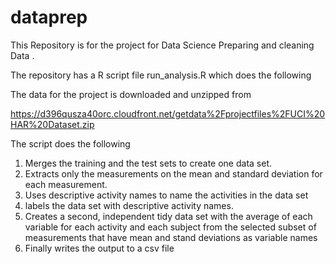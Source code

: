 dataprep
========
This  Repository is for the  project for Data Science  Preparing and cleaning Data . 

The repository has a R script file run_analysis.R which  does the following

The data for the project is downloaded and unzipped from 

https://d396qusza40orc.cloudfront.net/getdata%2Fprojectfiles%2FUCI%20HAR%20Dataset.zip 

The script does the following 

1) Merges the training and the test sets to create one data set.
2) Extracts only the measurements on the mean and standard deviation for each measurement. 
3) Uses descriptive activity names to name the activities in the data set
4) labels the data set with descriptive activity names. 
5) Creates a second, independent tidy data set with the average of each variable for each activity and each subject from the selected subset of measurements that have mean and stand deviations as variable names 
6) Finally writes the output to a csv file 






